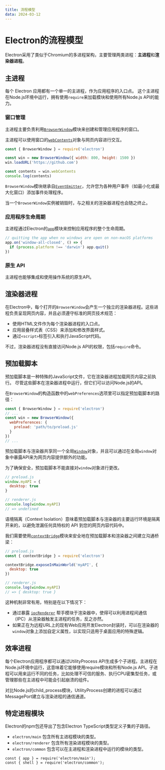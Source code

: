 ```yaml
---
title: 流程模型
data: 2024-03-12
---
```


# Electron的流程模型

Electron采用了类似于Chromium的多进程架构，主要管理两类进程：**主进程**和**渲染器进程**。

## 主进程

每个 Electron 应用都有一个单一的主进程，作为应用程序的入口点。 这个主进程在Node.js环境中运行，拥有使用`require`来加载模块和使用所有Node.js API的能力。

### 窗口管理

主进程主要负责利用[`BrowserWindow`](https://www.electronjs.org/zh/docs/latest/api/browser-window)模块来创建和管理应用程序的窗口。

主进程可以使用窗口的[`webContents`](https://www.electronjs.org/zh/docs/latest/api/web-contents)对象与网页内容进行交互。

```javascript
const { BrowserWindow } = require('electron')

const win = new BrowserWindow({ width: 800, height: 1500 })
win.loadURL('https://github.com')

const contents = win.webContents
console.log(contents)
```

`BrowserWindow`模块继承自[`EventEmitter`](https://nodejs.org/api/events.html#events_class_eventemitter)，允许您为各种用户事件（如最小化或最大化窗口）添加事件处理程序。

当一个`BrowserWindow`实例被销毁时，与之相关的渲染器进程也会随之终止。

### 应用程序生命周期

主进程通过Electron的[`app`](https://www.electronjs.org/zh/docs/latest/api/app)模块来控制应用程序的整个生命周期。

```javascript
// quitting the app when no windows are open on non-macOS platforms
app.on('window-all-closed', () => {
  if (process.platform !== 'darwin') app.quit()
})
```

### 原生 API

主进程也能够集成和使用操作系统的原生API。

## 渲染器进程

在Electron中，每个打开的`BrowserWindow`会产生一个独立的渲染器进程。这些进程负责呈现网页内容，并且必须遵守标准的网页技术规范：

- 使用HTML文件作为每个渲染器进程的入口点。
- 应用层叠样式表（CSS）来添加和修改界面样式。
- 通过`<script>`标签引入和执行JavaScript代码。

不过，渲染器进程没有直接访问Node.js API的权限，包括`require`命令。

## 预加载脚本

预加载脚本是一种特殊的JavaScript文件，它在渲染器进程加载网页内容之前执行。 尽管这些脚本在渲染器进程中运行，但它们可以访问Node.js的API。

在`BrowserWindow`的构造函数中的`webPreferences`选项里可以指定预加载脚本的路径：

```javascript
const { BrowserWindow } = require('electron')
// ...
const win = new BrowserWindow({
  webPreferences: {
    preload: 'path/to/preload.js'
  }
})
// ...
```

预加载脚本与渲染器共享同一个全局[`Window`](https://developer.mozilla.org/en-US/docs/Web/API/Window)对象，并且可以通过在全局`window`对象中暴露API来为网页内容提供额外的功能。

为了确保安全，预加载脚本不能直接对`window`对象进行更改。

```javascript
// preload.js
window.myAPI = {
  desktop: true
}

// renderer.js
console.log(window.myAPI)
// => undefined
```

语境隔离（Context Isolation）意味着预加载脚本与渲染器的主要运行环境是隔离开来的，以避免泄漏任何具特权的 API 到您的网页内容代码中。

我们需要使用[`contextBridge`](https://www.electronjs.org/zh/docs/latest/api/context-bridge)模块来安全地在预加载脚本和渲染器之间建立沟通桥梁：

```javascript
// preload.js
const { contextBridge } = require('electron')

contextBridge.exposeInMainWorld('myAPI', {
  desktop: true
})

// renderer.js
console.log(window.myAPI)
// => { desktop: true }
```

这种机制非常有用，特别是在以下情况下：

- 通过暴露 [`ipcRenderer`](https://www.electronjs.org/zh/docs/latest/api/ipc-renderer) 帮手模块于渲染器中，使得可以利用进程间通信（IPC）从渲染器触发主进程的任务，反之亦然。
- 如果正在为远程URL上的现有Web应用开发Electron封装时，可以在渲染器的`window`对象上添加自定义属性，以实现只适用于桌面应用的特殊逻辑。

## 效率进程

每个Electron应用程序都可以通过UtilityProcess API生成多个子进程。主进程在Node.js环境中运行，这意味着它能够使用require模块和所有Node.js API。子进程可以用来运行不同的任务，比如处理不可信的服务、执行CPU密集型任务，或管理那些在主进程中可能会引起崩溃的组件。

对比Node.js的child_process模块，UtilityProcess创建的进程可以通过MessagePort建立与渲染进程的通信通道。

## 特定进程模块

Electron的npm包还导出了包含Electron TypeScript类型定义子集的子路径。

- `electron/main` 包含所有主进程模块的类型。
- `electron/renderer` 包含所有渲染进程模块的类型。
- `electron/common` 包含可以在主进程和渲染进程中运行的模块的类型。

```tsx
const { app } = require('electron/main');
const { shell } = require('electron/common');
```

